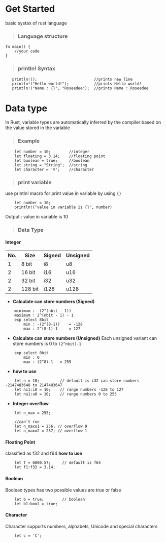 # Get Started
basic systax of rust language

> ### Language structure
```
fn main() {
    //your code
}
```
> ### println! Syntax
 ```
    println!();                         //prints new line
    println!("Hello world!");           //prints Hello world!
    println!("Name : {}", "Roseedee");  //prints Name : Roseedee
```
# Data type
In Rust, variable types are automatically inferred by the compiler based on the value stored in the variable

> ### Example
```
    let number = 10;        //integer
    let floating = 3.14;    //floating point
    let boolean = true;     //boolean
    let string = "String";  //string
    let character = '♀';    //character
```

> ### print variable
use println! macro for print value in variable by using ```{}```
```
    let number = 10;
    println!("value in variable is {}", number)
```
Output : value in variable is 10

> ### Data Type

#### Integer
|No.    |Size   |Signed |Unsigned|
|-------|-------|-------|--------|
|1      |8 bit  |i8     |u8      |
|2      |16 bit |i16    |u16     |
|2      |32 bit |i32    |u32     |
|2      |128 bit|i128   |u128    |

- **Calculate can store numbers (Signed)**
```
    minimum : -(2^(nbit - 1))
    maximum : 2^(nbit - 1) - 1
    exp select 8bit
        min : -(2^(8-1))    = -128
        max : 2^(8-1)-1     = 127
```
- **Calculate can store numbers (Unsigned)**
Each unsigned variant can store numbers is 0 to ``` (2^nbit)-1 ```
```
    exp select 8bit
        min : 0
        max : (2^8)-1   = 255
```

- **how to use**
```
    let n = 10;         // default is i32 can store numbers -2147483648 to 2147483647
    let ni1:i8 = 10;    // range numbers -128 to 127    
    let nu1:u8 = 10;    // range numbers 0 to 255
```

- **Integer overflow**
```
    let n_max = 255;

    //can't run
    let n_maxo1 = 256; // overflow 0
    let n_maxo2 = 257; // overflow 1
```
#### Floating Point
classified as f32 and f64
**how to use**
```
    let f = 6000.57;     // default is f64
    let f1:f32 = 3.14;
```

#### Boolean
Boolean types has two possible values are true or false
```
    let b = true;        // boolean
    let b1:bool = true;
```
#### Character
Character supports numbers, alphabets, Unicode and special characters
```
    let c = 'C';
```